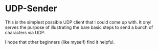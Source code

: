 # UDP-Sender
 
This is the simplest possible UDP client that I could come up with. It onyl serves the purpose of illustrating the bare basic steps to send a bunch of characters via UDP.

I hope that other beginners (like myself) find it helpful.
